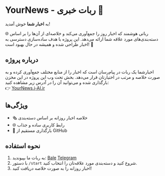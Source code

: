 # YourNews - ربات خبری  📰

به **اخبار شما** خوش آمدید! 

🌐 رباتی هوشمند که اخبار روز را جمع‌آوری می‌کند و خلاصه‌ای از آن‌ها را بر اساس دسته‌بندی‌های مورد علاقه شما ارائه می‌دهد. این پروژه با هدف ساده‌سازی دسترسی به اخبار طراحی شده و همیشه در حال بهبود است! 🚀

## درباره پروژه  
اخبارشما یک ربات در پیام‌رسان است که اخبار را از منابع مختلف جمع‌آوری کرده و به صورت خلاصه و مرتب در اختیارتان قرار می‌دهد. بخش تحت وب این پروژه در این مخزن بارگذاری شده و می‌توانید آن را در آدرس زیر مشاهده کنید:  
👉 [YourNews.j-AI.ir](https://yournews.j-ai.ir)  

## ویژگی‌ها  
- 🗞️ خلاصه اخبار روزانه بر اساس دسته‌بندی  
- 🌐 رابط کاربری ساده و جذاب  
- 🚀 بارگذاری مستقیم از GitHub  

## نحوه استفاده  
1. به ربات  ما بپیوندید: [Bale](https://ble.ir/YourNewsBot)  [Telegram](https://t.me/YourNewsAIBot) 
2. با دستور `/start` شروع کنید و دسته‌بندی مورد علاقه‌تان را انتخاب کنید.  
3. اخبار روزانه را به صورت خلاصه دریافت کنید!  

